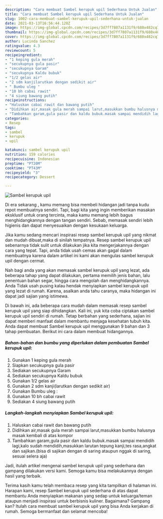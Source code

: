 ```yaml
---
description: "Cara membuat Sambel kerupuk upil Sederhana Untuk Jualan"
title: "Cara membuat Sambel kerupuk upil Sederhana Untuk Jualan"
slug: 1002-cara-membuat-sambel-kerupuk-upil-sederhana-untuk-jualan
date: 2021-03-13T16:56:44.128Z
image: https://img-global.cpcdn.com/recipes/3d7ff7807a1131f9/680x482cq70/sambel-kerupuk-upil-foto-resep-utama.jpg
thumbnail: https://img-global.cpcdn.com/recipes/3d7ff7807a1131f9/680x482cq70/sambel-kerupuk-upil-foto-resep-utama.jpg
cover: https://img-global.cpcdn.com/recipes/3d7ff7807a1131f9/680x482cq70/sambel-kerupuk-upil-foto-resep-utama.jpg
author: Lucinda Sanchez
ratingvalue: 4.3
reviewcount: 5
recipeingredient:
- "1 keping gula merah"
- "secukupnya gula pasir"
- "secukupnya Garam"
- "secukupnya Kaldu bubuk"
- "1/2 gelas air"
- "2 sdm kanjilarutkan dengan sedikit air"
- " Bumbu uleg "
- "10 bh cabai rawit"
- "4 siung bawang putih"
recipeinstructions:
- "Haluskan cabai rawit dan bawang putih"
- "Didihkan air,masak gula merah sampai larut,masukkan bumbu halusnya masak kembali di atas kompor"
- "Tambahkan garam,gula pasir dan kaldu bubuk.masak sampai mendidih lagi,kalo sudah mendidih,masukkan larutan tepung kanji,tes rasa,angkat dan sajikan.(bisa di sajikan dengan di saring ataupun nggak di saring, sesuai selera aja)"
categories:
- Resep
tags:
- sambel
- kerupuk
- upil

katakunci: sambel kerupuk upil 
nutrition: 159 calories
recipecuisine: Indonesian
preptime: "PT20M"
cooktime: "PT43M"
recipeyield: "3"
recipecategory: Dessert

---
```



![Sambel kerupuk upil](https://img-global.cpcdn.com/recipes/3d7ff7807a1131f9/680x482cq70/sambel-kerupuk-upil-foto-resep-utama.jpg)

Di era  sekarang , kamu memang bisa membeli hidangan jadi tanpa kudu repot membuatnya sendiri. Tapi, bagi kita yang ingin memberikan masakan eksklusif untuk orang tercinta, maka kamu memang lebih bagus menghidangkannya dengan tangan sendiri. Sebab, memasak sendiri lebih higienis dan dapat menyesuaikan dengan kesukaan keluarga.

Jika kamu sedang mencari inspirasi resep sambel kerupuk upil yang nikmat dan mudah dibuat,maka di sinilah tempatnya. Resep sambel kerupuk upil  sebenarnya tidak sulit untuk dilakukan jika kita mengerjakannya dengan cara yang tepat. Tapi, anda tidak usah cemas akan gagal dalam membuatnya 
karena dalam artikel ini kami akan mengulas sambel kerupuk upil dengan cermat.  



Nah bagi anda yang akan memasak sambel kerupuk upil yang lezat, ada beberapa tahap yang dapat dilakukan, pertama memilih jenis bahan, lalu penentuan bahan segar, hingga cara mengolah dan menghidangkannya. Anda Tidak usah pusing kalau hendak menyiapkan sambel kerupuk upil yang lezat di rumah. Karena, asalkan anda  tahu caranya, maka hidangan ini dapat jadi sajian yang istimewa.

Di bawah ini, ada beberapa cara mudah dalam memasak resep sambel kerupuk upil yang siap dihidangkan. Kali ini, yuk kita coba ciptakan sambel kerupuk upil sendiri di rumah. Tetap berbahan yang sederhana, sajian ini dapat memberi manfaat dalam membantu menjaga kesehatan tubuh kita. Anda dapat membuat Sambel kerupuk upil menggunakan 9 bahan dan 3 tahap pembuatan. Berikut ini cara dalam membuat hidangannya.

<!--inarticleads1-->

##### Bahan-bahan dan bumbu yang diperlukan dalam pembuatan Sambel kerupuk upil:

1. Gunakan 1 keping gula merah
1. Siapkan secukupnya gula pasir
1. Sediakan secukupnya Garam
1. Sediakan secukupnya Kaldu bubuk
1. Gunakan 1/2 gelas air
1. Gunakan 2 sdm kanji(larutkan dengan sedikit air)
1. Gunakan  Bumbu uleg :
1. Gunakan 10 bh cabai rawit
1. Sediakan 4 siung bawang putih




<!--inarticleads2-->

##### Langkah-langkah menyiapkan Sambel kerupuk upil:

1. Haluskan cabai rawit dan bawang putih
1. Didihkan air,masak gula merah sampai larut,masukkan bumbu halusnya masak kembali di atas kompor
1. Tambahkan garam,gula pasir dan kaldu bubuk.masak sampai mendidih lagi,kalo sudah mendidih,masukkan larutan tepung kanji,tes rasa,angkat dan sajikan.(bisa di sajikan dengan di saring ataupun nggak di saring, sesuai selera aja)




Jadi, itulah artikel mengenai  sambel kerupuk upil  yang sederhana dan gampang dilakukan versi kami. Semoga kamu bisa melakukannya dengan hasil yang terbaik. 

Terima kasih kamu telah membaca resep yang kita tampilkan di halaman ini. Harapan kami, resep  Sambel kerupuk upil sederhana di atas dapat membantu Anda menyiapkan makanan yang sedap untuk keluarga/teman ataupun menjadi inspirasi untuk berbisnis kuliner. Bagaimana? Gampang kan? Itulah cara membuat sambel kerupuk upil yang bisa Anda kerjakan di rumah. Semoga bermanfaat dan selamat mencoba!

